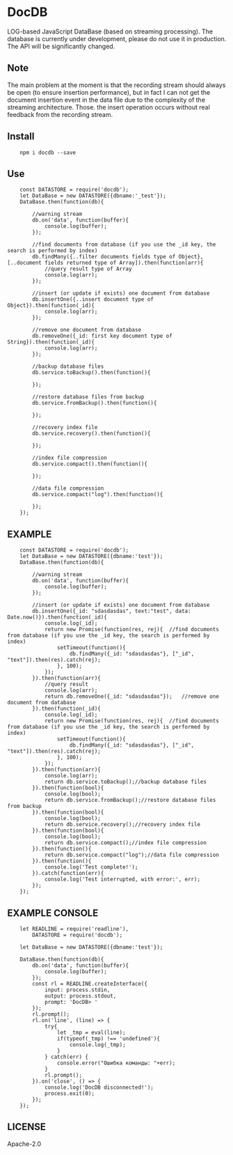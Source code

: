 ﻿
# DocDB

LOG-based JavaScript DataBase (based on streaming processing).
The database is currently under development, please do not use it in production. The API will be significantly changed.

## Note  
The main problem at the moment is that the recording stream should always be open (to ensure insertion performance), but in fact I can not get the document insertion event in the data file due to the complexity of the streaming architecture. 
Those. the insert operation occurs without real feedback from the recording stream.

## Install  
  
```
	npm i docdb --save
```
  

## Use
  
```
	const DATASTORE = require('docdb');
	let DataBase = new DATASTORE({dbname:'_test'});
	DataBase.then(function(db){
		
		//warning stream
		db.on('data', function(buffer){
			console.log(buffer);
		});
		
		//find documents from database (if you use the _id key, the search is performed by index)
		db.findMany({..filter documents fields type of Object}, [..document fields returned type of Array]).then(function(arr){
			//query result type of Array
			console.log(arr);
		});
		
		//insert (or update if exists) one document from database
		db.insertOne({..insert document type of Object}).then(function(_id){
			console.log(arr);
		});
		
		//remove one document from database
		db.removeOne({_id: first key document type of String}).then(function(_id){
			console.log(arr);
		});
		
		//backup database files
		db.service.toBackup().then(function(){
		
		});
		
		//restore database files from backup
		db.service.fromBackup().then(function(){
			
		});
		
		//recovery index file
		db.service.recovery().then(function(){
			
		});
		
		//index file compression
		db.service.compact().then(function(){
			
		});
		
		//data file compression
		db.service.compact("log").then(function(){
			
		});
	});
```

## EXAMPLE

```
	const DATASTORE = require('docdb');
	let DataBase = new DATASTORE({dbname:'test'});
	DataBase.then(function(db){
		
		//warning stream
		db.on('data', function(buffer){
			console.log(buffer);
		});
		
		//insert (or update if exists) one document from database
		db.insertOne({_id: "sdasdasdas", text:"test", data: Date.now()}).then(function(_id){
			console.log(_id);
			return new Promise(function(res, rej){	//find documents from database (if you use the _id key, the search is performed by index)
				setTimeout(function(){
					db.findMany({_id: "sdasdasdas"}, ["_id", "text"]).then(res).catch(rej);
				}, 100);
			});	
		}).then(function(arr){
			//query result
			console.log(arr);
			return db.removeOne({_id: "sdasdasdas"});	//remove one document from database
		}).then(function(_id){
			console.log(_id);
			return new Promise(function(res, rej){	//find documents from database (if you use the _id key, the search is performed by index)
				setTimeout(function(){
					db.findMany({_id: "sdasdasdas"}, ["_id", "text"]).then(res).catch(rej);
				}, 100);
			});	
		}).then(function(arr){
			console.log(arr);
			return db.service.toBackup();//backup database files
		}).then(function(bool){
			console.log(bool);
			return db.service.fromBackup();//restore database files from backup
		}).then(function(bool){
			console.log(bool);
			return db.service.recovery();//recovery index file
		}).then(function(bool){
			console.log(bool);
			return db.service.compact();//index file compression
		}).then(function(){
			return db.service.compact("log");//data file compression
		}).then(function(){
			console.log('Test complete!');
		}).catch(function(err){
			console.log('Test interrupted, with error:', err);
		});
	});
```

## EXAMPLE CONSOLE  
```
	let READLINE = require('readline'),
		DATASTORE = require('docdb');
		
	let DataBase = new DATASTORE({dbname:'test'});

	DataBase.then(function(db){
		db.on('data', function(buffer){
			console.log(buffer);
		});
		const rl = READLINE.createInterface({
			input: process.stdin,
			output: process.stdout,
			prompt: 'DocDB> '
		});
		rl.prompt();
		rl.on('line', (line) => {
			try{
				let _tmp = eval(line);
				if(typeof(_tmp) !== 'undefined'){
					console.log(_tmp);
				}
			} catch(err) {
				console.error("Ошибка команды: "+err);
			}
			rl.prompt();
		}).on('close', () => {
			console.log('DocDB disconnected!');
			process.exit(0);
		});
	});
```
  
## LICENSE  
  
Apache-2.0  
